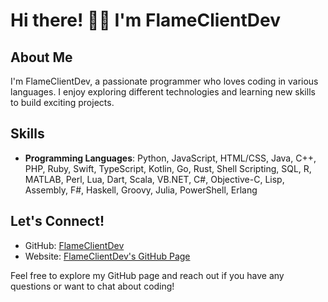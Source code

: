 # Hi there! 👋🏾 I'm FlameClientDev

## About Me
I'm FlameClientDev, a passionate programmer who loves coding in various languages. I enjoy exploring different technologies and learning new skills to build exciting projects.

## Skills
- **Programming Languages**: Python, JavaScript, HTML/CSS, Java, C++, PHP, Ruby, Swift, TypeScript, Kotlin, Go, Rust, Shell Scripting, SQL, R, MATLAB, Perl, Lua, Dart, Scala, VB.NET, C#, Objective-C, Lisp, Assembly, F#, Haskell, Groovy, Julia, PowerShell, Erlang

## Let's Connect!
- GitHub: [FlameClientDev](https://github.com/FlameClientDev)
- Website: [FlameClientDev's GitHub Page](https://FlameClientDev.github.io)

Feel free to explore my GitHub page and reach out if you have any questions or want to chat about coding!

